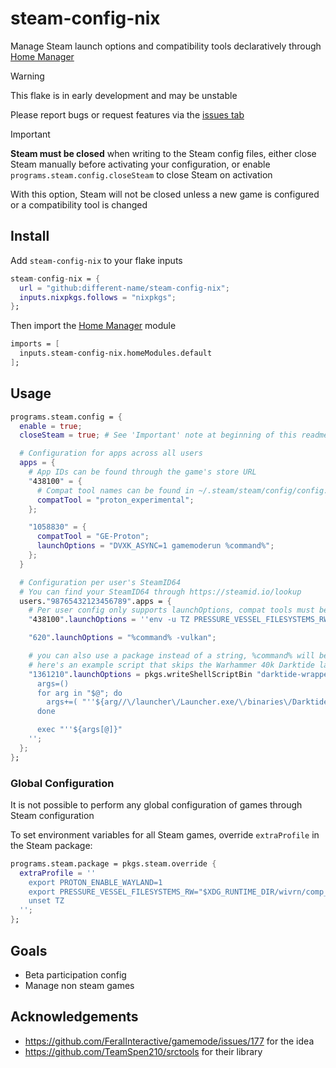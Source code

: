 # steam-config-nix

Manage Steam launch options and compatibility tools declaratively through [Home Manager](https://github.com/nix-community/home-manager)

> [!WARNING]
> This flake is in early development and may be unstable
> 
> Please report bugs or request features via the [issues tab](https://github.com/different-name/steam-launch.nix/issues)

> [!IMPORTANT]  
> **Steam must be closed** when writing to the Steam config files, either close Steam manually before activating your configuration, or enable `programs.steam.config.closeSteam` to close Steam on activation
> 
> With this option, Steam will not be closed unless a new game is configured or a compatibility tool is changed

## Install

Add `steam-config-nix` to your flake inputs

```nix
steam-config-nix = {
  url = "github:different-name/steam-config-nix";
  inputs.nixpkgs.follows = "nixpkgs";
};
```

Then import the [Home Manager](https://github.com/nix-community/home-manager) module

```nix
imports = [
  inputs.steam-config-nix.homeModules.default
];
```

## Usage

```nix
programs.steam.config = {
  enable = true;
  closeSteam = true; # See 'Important' note at beginning of this readme

  # Configuration for apps across all users
  apps = {
    # App IDs can be found through the game's store URL
    "438100" = {
      # Compat tool names can be found in ~/.steam/steam/config/config.vdf under  "CompatToolMapping"
      compatTool = "proton_experimental";
    };

    "1058830" = {
      compatTool = "GE-Proton";
      launchOptions = "DVXK_ASYNC=1 gamemoderun %command%";
    };
  }

  # Configuration per user's SteamID64
  # You can find your SteamID64 through https://steamid.io/lookup
  users."98765432123456789".apps = {
    # Per user config only supports launchOptions, compat tools must be set globally
    "438100".launchOptions = ''env -u TZ PRESSURE_VESSEL_FILESYSTEMS_RW="$XDG_RUNTIME_DIR/wivrn/comp_ipc" %command%'';

    "620".launchOptions = "%command% -vulkan";

    # you can also use a package instead of a string, %command% will be passed to it
    # here's an example script that skips the Warhammer 40k Darktide launcher
    "1361210".launchOptions = pkgs.writeShellScriptBin "darktide-wrapper" ''
      args=()
      for arg in "$@"; do
        args+=( "''${arg//\/launcher\/Launcher.exe/\/binaries\/Darktide.exe}" )
      done

      exec "''${args[@]}"
    '';
  };
};
```

### Global Configuration

It is not possible to perform any global configuration of games through Steam configuration

To set environment variables for all Steam games, override `extraProfile` in the Steam package:

```nix
programs.steam.package = pkgs.steam.override {
  extraProfile = ''
    export PROTON_ENABLE_WAYLAND=1
    export PRESSURE_VESSEL_FILESYSTEMS_RW="$XDG_RUNTIME_DIR/wivrn/comp_ipc"
    unset TZ
  '';
};
```

## Goals

- Beta participation config
- Manage non steam games

## Acknowledgements

- https://github.com/FeralInteractive/gamemode/issues/177 for the idea
- https://github.com/TeamSpen210/srctools for their library
